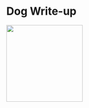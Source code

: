 # Dog Write-up

<img src="https://labs.hackthebox.com/storage/avatars/426830ea2ae4f05f7892ad89195f8276.png" width="200" height="200">
